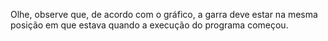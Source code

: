 Olhe, observe que, de acordo com o gráfico, a garra deve estar na mesma posição em que estava quando a execução do programa começou.